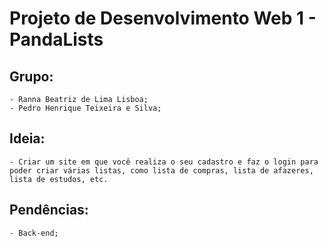 # Projeto de Desenvolvimento Web 1 - PandaLists

## Grupo:
    - Ranna Beatriz de Lima Lisboa; 
    - Pedro Henrique Teixeira e Silva;

## Ideia:
    - Criar um site em que você realiza o seu cadastro e faz o login para poder criar várias listas, como lista de compras, lista de afazeres, 
    lista de estudos, etc.

## Pendências:
    - Back-end;

